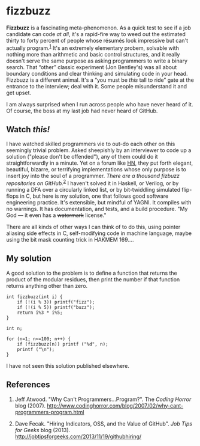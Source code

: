 fizzbuzz
========

**Fizzbuzz** is a fascinating meta-phenomenon. As a quick test to see if a job candidate
can code *at all*, it's a rapid-fire way to weed out the estimated thirty to forty
percent of people whose résumés look impressive but can't actually program.<sup>[1](#ref1)</sup>
It's an extremely elementary probem, solvable with nothing more than arithmetic and basic
control structures, and it really doesn't serve the same purpose as asking programmers to
write a binary search. That &ldquo;other&rdquo; classic experiment (Jon Bentley's)
was all about boundary conditions and clear thinking and simulating code
in your head. Fizzbuzz is a different animal. It's a &ldquo;you must be *this* tall to
ride&rdquo; gate at the entrance to the interview; deal with it. Some people misunderstand
it and get upset.

I am always surprised when I run across people who have never heard of it. Of course, the
boss at my last job had never heard of GitHub.

Watch *this!*
-------------

I have watched skilled programmers vie to out-do each other on this seemingly trivial
problem. Asked sheepishly by an interviewer to code up a solution ("please don't be
offended"), any of them could do it straightforwardly in a minute. Yet on a forum like
[HN](http://news.ycombinator.com), they put forth elegant, beautiful, bizarre, or
terrifying implementations whose only purpose is to insert joy into the soul of a
programmer. *There are a thousand *fizbuzz* repositories on GitHub.*<sup>[2](#ref2)</sup>
I haven't solved it in Haskell, or Verilog, or by running a DFA over a circularly
linked list, or by bit-twiddling simulated flip-flops in C, but here is my solution,
one that follows good software engineering practice. It's extensible, but mindful of
YAGNI. It compiles with no warnings. It has documentation, and tests, and a build
procedure. "My God &mdash; it even has a ~~watermark~~ license."

There are all kinds of other ways I can think of to do this, using pointer aliasing side
effects in C, self-modifying code in machine language, maybe using the bit mask counting
trick in HAKMEM 169....

My solution
-----------

A good solution to the problem is to define a function that returns the product
of the modular residues, then print the number if that function returns anything
other than zero.

```
int fizzbuzz(int i) {
	if (!(i % 3)) printf("fizz");
	if (!(i % 5)) printf("buzz");
	return i%3 * i%5;
}

int n;

for (n=1; n<=100; n++) {
	if (fizzbuzz(n)) printf ("%d", n);
	printf ("\n");
}
```

I have not seen this solution published elsewhere.

References
----------

1. <a name="ref1"/>Jeff Atwood. "Why Can't Programmers...Program?". The *Coding Horror*
blog (2007).  http://www.codinghorror.com/blog/2007/02/why-cant-programmers-program.html

2. <a name="ref2"/>Dave Fecak. "Hiring Indicators, OSS, and the Value of GitHub". *Job
Tips for Geeks* blog (2013). http://jobtipsforgeeks.com/2013/11/19/githubhiring/

